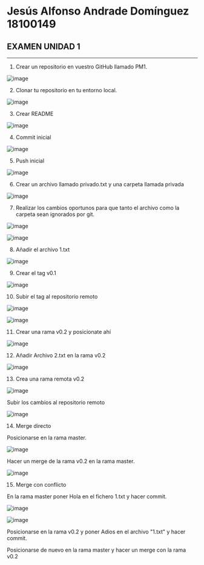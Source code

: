 # Jesús Alfonso Andrade Domínguez 18100149

## EXAMEN UNIDAD 1

---

1. Crear un repositorio en vuestro GitHub llamado PM1.

![image](https://user-images.githubusercontent.com/90345024/191371831-5a7588a3-11c3-4557-ab43-9831995037c0.png)

2. Clonar tu repositorio en tu entorno local.

![image](https://user-images.githubusercontent.com/90345024/191371608-27a0778a-6e15-4da2-90d1-aa5d73166775.png)

3. Crear README

![image](https://user-images.githubusercontent.com/90345024/191371918-dfdf8737-ce5d-4d7a-9567-4ff392373f40.png)

4. Commit inicial

![image](https://user-images.githubusercontent.com/90345024/191372293-4a0f3616-e843-4e00-89e1-a13f0f34381d.png)

5. Push inicial

![image](https://user-images.githubusercontent.com/90345024/191373855-757854fa-7c4b-44a1-9a51-8842932a4c8b.png)

6. Crear un archivo llamado privado.txt y una carpeta llamada privada

![image](https://user-images.githubusercontent.com/90345024/191374066-1b6d42f9-9a4d-4454-9130-30e57a11e93a.png)

7. Realizar los cambios oportunos para que tanto el archivo como la carpeta sean ignorados por git.

![image](https://user-images.githubusercontent.com/90345024/191374361-7d88a0ae-cf26-4fb0-a2d7-08bf4a8671eb.png)

![image](https://user-images.githubusercontent.com/90345024/191374578-fb67b7cd-3856-401c-a728-8b368ce33b80.png)

8. Añadir el archivo 1.txt

![image](https://user-images.githubusercontent.com/90345024/191374715-f0a7b467-a1cd-4fc6-8e33-77eafd488e8d.png)

9. Crear el tag v0.1

![image](https://user-images.githubusercontent.com/90345024/191374978-ae6e35b0-df82-4dda-aafe-d66837ad622f.png)

10. Subir el tag al repositorio remoto

![image](https://user-images.githubusercontent.com/90345024/191375119-2454f944-9aae-4315-85dc-1adf1a3e619f.png)

![image](https://user-images.githubusercontent.com/90345024/191375241-ac2f595c-63d4-4d19-88b0-2a06d7cb1f81.png)

11. Crear una rama v0.2 y posicionate ahí

![image](https://user-images.githubusercontent.com/90345024/191375448-977801ef-d106-4390-9a5d-1ef3053677f3.png)

12. Añadir Archivo 2.txt en la rama v0.2

![image](https://user-images.githubusercontent.com/90345024/191375717-b72cf5d8-f8d6-4083-bf15-b623050ed479.png)

13. Crea una rama remota v0.2

![image](https://user-images.githubusercontent.com/90345024/191375879-8dda31e8-e5df-409c-8368-8ea2b1cc4fac.png)

Subir los cambios al repositorio remoto

![image](https://user-images.githubusercontent.com/90345024/191376569-9bccdcad-29fe-4670-8e20-bc0612663574.png)

14. Merge directo

Posicionarse en la rama master.

![image](https://user-images.githubusercontent.com/90345024/191376909-189a0bfb-5256-4e63-8144-bf33d470b59a.png)

Hacer un merge de la rama v0.2 en la rama master.

![image](https://user-images.githubusercontent.com/90345024/191377060-50819ddf-42c8-4595-a58e-5db5fea55a43.png)

15. Merge con conflicto

En la rama master poner Hola en el fichero 1.txt y hacer commit.

![image](https://user-images.githubusercontent.com/90345024/191377242-9368c192-3452-4918-bafa-1c0a91b4808d.png)

![image](https://user-images.githubusercontent.com/90345024/191377191-28f8aff5-2775-43e0-9098-0de035cf386e.png)

Posicionarse en la rama v0.2 y poner Adios en el archivo "1.txt" y hacer commit.

Posicionarse de nuevo en la rama master y hacer un merge con la rama v0.2
